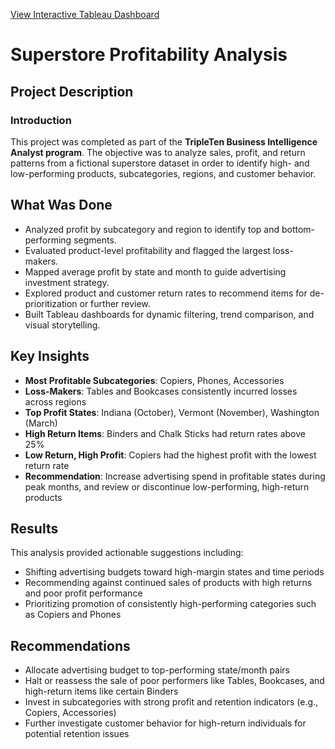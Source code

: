 [View Interactive Tableau Dashboard](https://public.tableau.com/views/Sprint4Project-SuperstoreAnalysis/Part2-AdvertisingInvestmentAnalysis?:language=en-US&:sid=&:redirect=auth&:display_count=n&:origin=viz_share_link)

# Superstore Profitability Analysis

## Project Description

### Introduction  
This project was completed as part of the **TripleTen Business Intelligence Analyst program**. The objective was to analyze sales, profit, and return patterns from a fictional superstore dataset in order to identify high- and low-performing products, subcategories, regions, and customer behavior.

## What Was Done

- Analyzed profit by subcategory and region to identify top and bottom-performing segments.
- Evaluated product-level profitability and flagged the largest loss-makers.
- Mapped average profit by state and month to guide advertising investment strategy.
- Explored product and customer return rates to recommend items for de-prioritization or further review.
- Built Tableau dashboards for dynamic filtering, trend comparison, and visual storytelling.

## Key Insights

- **Most Profitable Subcategories**: Copiers, Phones, Accessories  
- **Loss-Makers**: Tables and Bookcases consistently incurred losses across regions  
- **Top Profit States**: Indiana (October), Vermont (November), Washington (March)  
- **High Return Items**: Binders and Chalk Sticks had return rates above 25%  
- **Low Return, High Profit**: Copiers had the highest profit with the lowest return rate  
- **Recommendation**: Increase advertising spend in profitable states during peak months, and review or discontinue low-performing, high-return products

## Results

This analysis provided actionable suggestions including:
- Shifting advertising budgets toward high-margin states and time periods  
- Recommending against continued sales of products with high returns and poor profit performance  
- Prioritizing promotion of consistently high-performing categories such as Copiers and Phones

## Recommendations

- Allocate advertising budget to top-performing state/month pairs  
- Halt or reassess the sale of poor performers like Tables, Bookcases, and high-return items like certain Binders  
- Invest in subcategories with strong profit and retention indicators (e.g., Copiers, Accessories)  
- Further investigate customer behavior for high-return individuals for potential retention issues
